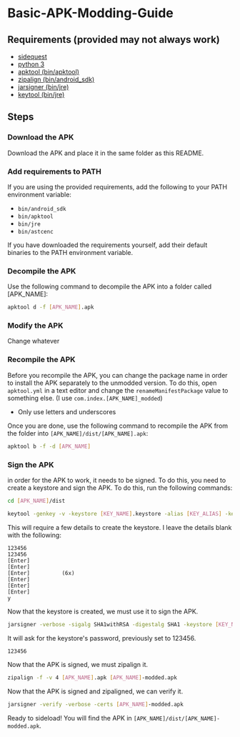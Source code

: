 # Basic-APK-Modding-Guide

## Requirements (provided may not always work)
* [sidequest](https://sidequestvr.com/setup-howto)
* [python 3](https://www.python.org/downloads/)
* [apktool (bin/apktool)](https://ibotpeaches.github.io/Apktool/)
* [zipalign (bin/android_sdk)](https://developer.android.com/studio/command-line/zipalign)
* [jarsigner (bin/jre)](https://docs.oracle.com/javase/8/docs/technotes/tools/unix/jarsigner.html)
* [keytool (bin/jre)](https://docs.oracle.com/javase/8/docs/technotes/tools/unix/keytool.html)

## Steps

### Download the APK
Download the APK and place it in the same folder as this README.

### Add requirements to PATH
If you are using the provided requirements, add the following to your PATH environment variable:
* `bin/android_sdk`
* `bin/apktool`
* `bin/jre`
* `bin/astcenc`

If you have downloaded the requirements yourself, add their default binaries to the PATH environment variable.

### Decompile the APK
Use the following command to decompile the APK into a folder called \[APK_NAME\]:
```bash
apktool d -f [APK_NAME].apk
```

### Modify the APK
Change whatever

### Recompile the APK
Before you recompile the APK, you can change the package name in order to install the APK separately to the unmodded version. To do this, open `apktool.yml` in a text editor and change the `renameManifestPackage` value to something else. (I use `com.index.[APK_NAME]_modded`)
- Only use letters and underscores

Once you are done, use the following command to recompile the APK from the folder into `[APK_NAME]/dist/[APK_NAME].apk`:
```bash
apktool b -f -d [APK_NAME]
```

### Sign the APK
in order for the APK to work, it needs to be signed. To do this, you need to create a keystore and sign the APK. To do this, run the following commands:
```bash
cd [APK_NAME]/dist
```
```bash
keytool -genkey -v -keystore [KEY_NAME].keystore -alias [KEY_ALIAS] -keyalg RSA -keysize 2048 -validity 10000
```
This will require a few details to create the keystore. I leave the details blank with the following:
```
123456
123456
[Enter]
[Enter]
[Enter]          (6x)
[Enter]
[Enter]
[Enter]
y
```
Now that the keystore is created, we must use it to sign the APK.
```bash
jarsigner -verbose -sigalg SHA1withRSA -digestalg SHA1 -keystore [KEY_NAME].keystore [APK_NAME].apk [KEY_ALIAS]
```
It will ask for the keystore's password, previously set to 123456.
```bash
123456
```
Now that the APK is signed, we must zipalign it.
```bash
zipalign -f -v 4 [APK_NAME].apk [APK_NAME]-modded.apk
```
Now that the APK is signed and zipaligned, we can verify it.
```bash
jarsigner -verify -verbose -certs [APK_NAME]-modded.apk
```
Ready to sideload! You will find the APK in `[APK_NAME]/dist/[APK_NAME]-modded.apk`.
